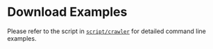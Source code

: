 # Download Examples

Please refer to the script in [`script/crawler`](../script/crawler) for detailed command line examples.